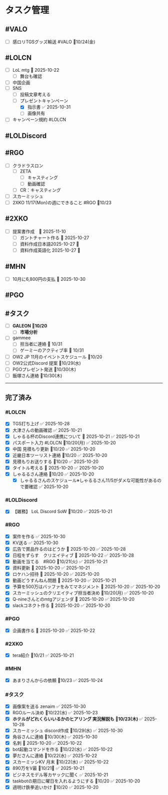 # タスク管理

## #VALO
- [ ] 感ロリTGSグッズ輸送 #VALO 📅10/24(金)

## #LOLCN
- [ ] LoL mtg 📅 2025-10-22
	- [ ] 舞台も確認
- [ ] 中国企画
- [ ] SNS
	- [ ] 投稿文章考える
	- [ ] プレゼントキャンペーン
		- [x] 指示書 ✅ 2025-10-31
		- [ ] 画像共有
- [ ] キャンペーン規約 #LOLCN

## #LOLDiscord

## #RGO
- [ ] クラドラスロン
	- [ ] ZETA
		- [ ] キャスティング
		- [ ] 動画確認
	- [ ] CR：キャスティング
- [ ] スカーミッシュ
- [ ] 2XKO 11/17(Mon)の週にできること #RGO 📅10/23

## #2XKO
- [ ] 提案書作成　📅 2025-11-10
	- [ ] ガントチャート作る 📅 2025-10-27 
	- [ ] 資料作成日本語2025-10-27 📅 
	- [ ] 資料作成英語化 2025-10-27 📅 

## #MHN
- [ ] 10月に6,800円の支払 📅 2025-10-30

## #PGO

## #タスク
- [ ] **GALEON 📅10/20**
	- [ ] **市場分析**
- [ ] gammee
	- [ ] 担当者に連絡 📅 10/31
	- [ ] ゲーミーのアクティブ率 📅 10/31
- [ ] OW2 JP 11月のイベントスケジュール 📅10/20
- [ ] OW2公式Discord 提案 📅10/29(水)
- [ ] PGOプレゼント発送 📅10/30(木)
- [ ] 飯塚さん連絡 📅10/30(木)
---

## 完了済み

### #LOLCN
- [x] TGS打ち上げ ✅ 2025-10-28
- [x] 大津さんの動画確認 ✅ 2025-10-21
- [x] しゃるる杯のDiscord連携について 📅 2025-10-21 ✅ 2025-10-21
- [x] パスポート入力 #LOLCN 📅10/20(月) ✅ 2025-10-20
- [x] 中国 見積もり更新 📅10/20 ✅ 2025-10-20
- [x] 近畿日本ツーリスト連絡 📅10/20 ✅ 2025-10-20
- [x] 見積もりお送りする 📅10/20 ✅ 2025-10-20
- [x] タイトル考える 📅 2025-10-20 ✅ 2025-10-20
- [x] しゃるるさん連絡 📅10/20 ✅ 2025-10-20
	- [x] しゃるるさんのスケジュール※しゃるるさん11/5がダメな可能性があるので要確認 ✅ 2025-10-20

### #LOLDiscord
- [x] 【雑務】 LoL Discord SoW 📅10/20 ✅ 2025-10-21

### #RGO
- [x] 案件を作る ✅ 2025-10-30
- [x] KV送る ✅ 2025-10-30
- [x] 広告で賞品作るのはどうか 📅 2025-10-20 ✅ 2025-10-28
- [x] 日程をずらす　クリエイティブ 📅 2025-10-22 ✅ 2025-10-28
- [x] 動画を当てる　#RGO  📅10/21(火) ✅ 2025-10-21
- [x] 資料更新 📅 2025-10-20 ✅ 2025-10-21
- [x] ロケハン招待 📅 2025-10-20 ✅ 2025-10-20
- [x] 動画どうすんねん問題 📅 2025-10-20 ✅ 2025-10-21
- [x] 予算を500万はバッファをみてマネジメント 📅 2025-10-20 ✅ 2025-10-20
- [x] スカーミッシュのクリエイティブ担当者決め 📅10/20(月) ✅ 2025-10-20
- [x] Q-nineさんとのmtgアジェンダ 📅 2025-10-20 ✅ 2025-10-20
- [x] slackコネクト作る 📅 2025-10-20 ✅ 2025-10-20

### #PGO
- [x] 企画書作る 📅 2025-10-20 ✅ 2025-10-22

### #2XKO
- [x] tera紹介 📅10/21 ✅ 2025-10-21


### #MHN
- [x] あまりさんからの依頼 📅10/23 ✅ 2025-10-24

### #タスク
- [x] 画像案を送る zenaim ✅ 2025-10-30
- [x] RGOルール決め 📅10/22(水) ✅ 2025-10-23
- [x] **ホテルがどれくらいいるかのヒアリング 実況解説も 📅10/23(木)** ✅ 2025-10-28
- [x] スカーミッシュ discord作成 📅10/29(水) ✅ 2025-10-30
- [x] 角谷さんに連絡 📅10/30(木) ✅ 2025-10-30
- [x] 名刺 📅 2025-10-20 ✅ 2025-10-22
- [x] bot起動コマンドを作る 📅10/22(水) ✅ 2025-10-22
- [x] 夢ださんに連絡 📅10/22(水) ✅ 2025-10-22
- [x] スカーミッシKV 月末 📅10/22(水) ✅ 2025-10-22
- [x] 890万をV最 📅10/21🛫 ✅ 2025-10-21
- [x] ビジネスモデル等カヤックに聞く ✅ 2025-10-21
- [x] taskbotの期日に曜日を入れるようにする 📅10/20 ✅ 2025-10-20
- [x] 週明け鉄拳追いかけ 📅10/20 ✅ 2025-10-20
